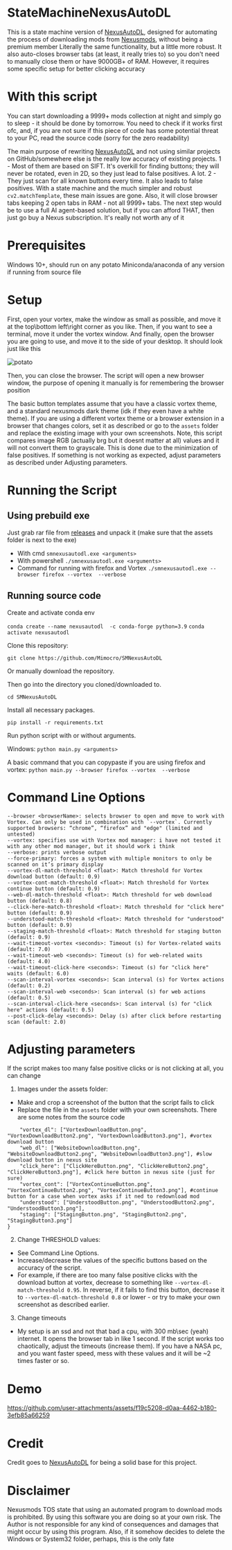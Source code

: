 # StateMachineNexusAutoDL
This is a state machine version of [NexusAutoDL](https://github.com/jaylann/NexusAutoDL), designed for automating the process of downloading mods from [Nexusmods](https://www.nexusmods.com/), without being a premium member
Literally the same functionality, but a little more robust. It also auto-closes browser tabs (at least, it really tries to) so you don't need to manually close them or have 9000GB+ of RAM. However, it requires some specific setup for better clicking accuracy

# With this script
You can start downloading a 9999+ mods collection at night and simply go to sleep - it should be done by tomorrow. You need to check if it works first ofc, and, if you are not sure if this piece of code has some potential threat to your PC, read the source code (sorry for the zero readability)

The main purpose of rewriting [NexusAutoDL](https://github.com/jaylann/NexusAutoDL) and not using similar projects on GitHub/somewhere else is the really low accuracy of existing projects. 1 - Most of them are based on SIFT. It's overkill for finding buttons; they will never be rotated, even in 2D, so they just lead to false positives. A lot. 2 - They just scan for all known buttons every time. It also leads to false positives. With a state machine and the much simpler and robust `cv2.matchTemplate`, these main issues are gone. Also, it will close browser tabs keeping 2 open tabs in RAM - not all 9999+ tabs. The next step would be to use a full AI agent-based solution, but if you can afford THAT, then just go buy a Nexus subscription. It's really not worth any of it

# Prerequisites
Windows 10+, should run on any potato
Miniconda/anaconda of any version if running from source file

# Setup
First, open your vortex, make the window as small as possible, and move it at the top\bottom left\right corner as you like. Then, if you want to see a terminal, move it under the vortex window.
And finally, open the browser you are going to use, and move it to the side of your desktop. It should look just like this

![potato](./screenshoot.png)

Then, you can close the browser. The script will open a new browser window, the purpose of opening it manually is for remembering the browser position

The basic button templates assume that you have a classic vortex theme, and a standard nexusmods dark theme (idk if they even have a white theme). If you are using a different vortex theme or a browser extension in a browser that changes colors, set it as described or go to the `assets` folder and replace the existing image with your own screenshots.
Note, this script compares image RGB (actually brg but it doesnt matter at all) values and it will not convert them to grayscale. This is done due to the minimization of false positives. If something is not working as expected, adjust parameters as described under Adjusting parameters.

# Running the Script

## Using prebuild exe

Just grab rar file from [releases](https://github.com/Mimocro/SMNexusAutoDL/releases) and unpack it (make sure that the assets folder is next to the exe)

- With cmd
`smnexusautodl.exe <arguments>`
- With powershell
`./smnexusautodl.exe <arguments>`
- Command for running with firefox and Vortex
`./smnexusautodl.exe --browser firefox --vortex  --verbose `


## Running source code

Create and activate conda env

`conda create --name nexusautodl  -c conda-forge python=3.9`
`conda activate nexusautodl`

Clone this repository:

`git clone https://github.com/Mimocro/SMNexusAutoDL`

Or manually download the repository.

Then go into the directory you cloned/downloaded to.

`cd SMNexusAutoDL`

Install all necessary packages.

`pip install -r requirements.txt`

Run python script with or without arguments.

Windows:
`python main.py <arguments>`

A basic command that you can copypaste if you are using firefox and vortex:
`python main.py --browser firefox --vortex  --verbose `


# Command Line Options
```
--browser <browserName>: selects browser to open and move to work with Vortex. Can only be used in combination with `--vortex`. Currently supported browsers: “chrome”, “firefox” and "edge" (limited and untested)
--vortex: specifies use with Vortex mod manager: i have not tested it with any other mod manager, but it should work i think
--verbose: prints verbose output
--force-primary: forces a system with multiple monitors to only be scanned on it’s primary display
--vortex-dl-match-threshold <float>: Match threshold for Vortex download button (default: 0.9)
--vortex-cont-match-threshold <float>: Match threshold for Vortex continue button (default: 0.9)
--web-dl-match-threshold <float>: Match threshold for web download button (default: 0.8)
--click-here-match-threshold <float>: Match threshold for "click here" button (default: 0.9)
--understood-match-threshold <float>: Match threshold for "understood" button (default: 0.9)
--staging-match-threshold <float>: Match threshold for staging button (default: 0.9)
--wait-timeout-vortex <seconds>: Timeout (s) for Vortex-related waits (default: 7.0)
--wait-timeout-web <seconds>: Timeout (s) for web-related waits (default: 4.0)
--wait-timeout-click-here <seconds>: Timeout (s) for "click here" waits (default: 6.0)
--scan-interval-vortex <seconds>: Scan interval (s) for Vortex actions (default: 0.2)
--scan-interval-web <seconds>: Scan interval (s) for web actions (default: 0.5)
--scan-interval-click-here <seconds>: Scan interval (s) for "click here" actions (default: 0.5)
--post-click-delay <seconds>: Delay (s) after click before restarting scan (default: 2.0)
```

# Adjusting parameters
If the script makes too many false positive clicks or is not clicking at all, you can change
1) Images under the assets folder:
- Make and crop a screenshot of the button that the script fails to click
- Replace the file in the `assets` folder with your own screenshots. There are some notes from the source code
```BUTTON_ASSETS = {
    "vortex_dl": ["VortexDownloadButton.png", "VortexDownloadButton2.png", "VortexDownloadButton3.png"], #vortex download button
    "web_dl": ["WebsiteDownloadButton.png", "WebsiteDownloadButton2.png", "WebsiteDownloadButton3.png"], #slow download button in nexus site
    "click_here": ["ClickHereButton.png", "ClickHereButton2.png", "ClickHereButton3.png"], #click here button in nexus site (just for sure)
    "vortex_cont": ["VortexContinueButton.png", "VortexContinueButton2.png", "VortexContinueButton3.png"], #continue button for a case when vortex asks if it ned to redownload mod
    "understood": ["UnderstoodButton.png", "UnderstoodButton2.png", "UnderstoodButton3.png"], 
    "staging": ["StagingButton.png", "StagingButton2.png", "StagingButton3.png"]
}
```


2) Change THRESHOLD values:
- See Command Line Options.
- Increase/decrease the values of the specific buttons based on the accuracy of the script.
- For example, if there are too many false positive clicks with the download button at vortex, decrease to something like `--vortex-dl-match-threshold 0.95`. In reverse, if it fails to find this button, decrease it to `--vortex-dl-match-threshold 0.8` or lower - or try to make your own screenshot as described earlier.

3) Change timeouts
- My setup is an ssd and not that bad a cpu, with 300 mb\sec (yeah) internet. It opens the browser tab in like 1 second. If the script works too chaotically, adjust the timeouts (increase them). If you have a NASA pc, and you want faster speed, mess with these values and it will be ~2 times faster or so. 

# Demo

https://github.com/user-attachments/assets/f19c5208-d0aa-4462-b180-3efb85a66259


# Credit
Credit goes to [NexusAutoDL](https://github.com/jaylann/NexusAutoDL) for being a solid base for this project.

# Disclaimer
Nexusmods TOS state that using an automated program to download mods is prohibited. By using this software you are doing so at your own risk. The Author is not responsible for any kind of consequences and damages that might occur by using this program.
Also, if it somehow decides to delete the Windows or System32 folder, perhaps, this is the only fate